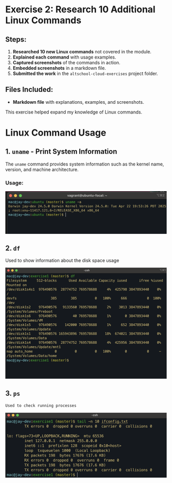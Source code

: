 # Exercise 2: Research 10 Additional Linux Commands

## Steps:

1. **Researched 10 new Linux commands** not covered in the module.
2. **Explained each command** with usage examples.
3. **Captured screenshots** of the commands in action.
4. **Embedded screenshots** in a markdown file.
5. **Submitted the work** in the `altschool-cloud-exercises` project folder.

## Files Included:

- **Markdown file** with explanations, examples, and screenshots.

This exercise helped expand my knowledge of Linux commands.

# Linux Command Usage

## 1. `uname` - Print System Information

The `uname` command provides system information such as the kernel name, version, and machine architecture.

### Usage:

![an image of me trying out the uname command](./images/img-1.png)

## 2. `df`

Used to show information about the disk space usage

![an image of me trying out the uname command](./images/img-2.png)

## 3. `ps`

```bash
Used to check running processes
```

![an image of me trying out the uname command](./images/img-3.png)

